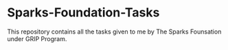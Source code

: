 # Sparks-Foundation-Tasks

This repository contains all the tasks given to me by The Sparks Founsation under GRIP Program.
